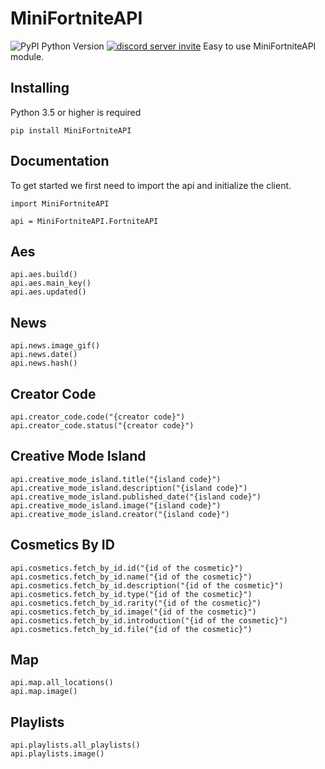 # MiniFortniteAPI
![PyPI Python Version](https://img.shields.io/pypi/pyversions/fortnite-api?label=python%20version&logo=python&logoColor=yellow)
[![discord server invite](https://discordapp.com/api/guilds/881251978951397396/embed.png)](https://discord.com/invite/pFUTyqqcUx)
Easy to use MiniFortniteAPI module.

## Installing

Python 3.5 or higher is required

```
pip install MiniFortniteAPI
```

## Documentation

To get started we first need to import the api and initialize the client.

```
import MiniFortniteAPI

api = MiniFortniteAPI.FortniteAPI
```

## Aes
```
api.aes.build()
api.aes.main_key()
api.aes.updated()
```

## News
```
api.news.image_gif()
api.news.date()
api.news.hash()
```

## Creator Code
```
api.creator_code.code("{creator code}")
api.creator_code.status("{creator code}")
```

## Creative Mode Island
```
api.creative_mode_island.title("{island code}")
api.creative_mode_island.description("{island code}")
api.creative_mode_island.published_date("{island code}")
api.creative_mode_island.image("{island code}")
api.creative_mode_island.creator("{island code}")
```

## Cosmetics By ID
```
api.cosmetics.fetch_by_id.id("{id of the cosmetic}")
api.cosmetics.fetch_by_id.name("{id of the cosmetic}")
api.cosmetics.fetch_by_id.description("{id of the cosmetic}")
api.cosmetics.fetch_by_id.type("{id of the cosmetic}")
api.cosmetics.fetch_by_id.rarity("{id of the cosmetic}")
api.cosmetics.fetch_by_id.image("{id of the cosmetic}")
api.cosmetics.fetch_by_id.introduction("{id of the cosmetic}")
api.cosmetics.fetch_by_id.file("{id of the cosmetic}")
```

## Map
```
api.map.all_locations()
api.map.image()
```

## Playlists
```
api.playlists.all_playlists()
api.playlists.image()
```